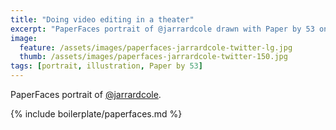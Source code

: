 ```yaml
---
title: "Doing video editing in a theater"
excerpt: "PaperFaces portrait of @jarrardcole drawn with Paper by 53 on an iPad."
image: 
  feature: /assets/images/paperfaces-jarrardcole-twitter-lg.jpg
  thumb: /assets/images/paperfaces-jarrardcole-twitter-150.jpg
tags: [portrait, illustration, Paper by 53]
---
```


PaperFaces portrait of [@jarrardcole](http://twitter.com/jarrardcole).

{% include boilerplate/paperfaces.md %}
